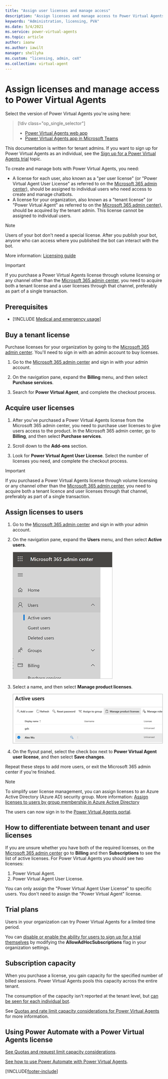```yaml
---
title: "Assign user licenses and manage access"
description: "Assign licenses and manage access to Power Virtual Agents for your organization"
keywords: "Administration, licensing, PVA"
ms.date: 5/4/2021
ms.service: power-virtual-agents
ms.topic: article
author: iaanw
ms.author: iawilt
manager: shellyha
ms.custom: "licensing, admin, ceX"
ms.collection: virtual-agent
---
```


# Assign licenses and manage access to Power Virtual Agents


Select the version of Power Virtual Agents you're using here:

> [!div class="op_single_selector"]
> - [Power Virtual Agents web app](requirements-licensing.md)
> - [Power Virtual Agents app in Microsoft Teams](teams/requirements-licensing-teams.md)

This documentation is written for tenant admins. If you want to sign up for Power Virtual Agents as an individual, see the [Sign up for a Power Virtual Agents trial](sign-up-individual.md) topic.


To create and manage bots with Power Virtual Agents, you need:


- A license for each user, also known as a "per user license" (or "Power Virtual Agent User License" as referred to on the [Microsoft 365 admin center](https://admin.microsoft.com)), should be assigned to individual users who need access to create and manage chatbots.
- A license for your organization, also known as a "tenant license" (or "Power Virtual Agent" as referred to on the [Microsoft 365 admin center](https://admin.microsoft.com)), should be acquired by the tenant admin. This license cannot be assigned to individual users.

>[!NOTE]
>Users of your bot don't need a special license. After you publish your bot, anyone who can access where you published the bot can interact with the bot.

More information: [Licensing guide](https://go.microsoft.com/fwlink/?linkid=2085130)

  
>[!IMPORTANT]
>If you purchase a Power Virtual Agents license through volume licensing or any channel other than the [Microsoft 365 admin center](https://admin.microsoft.com/admin/default.aspx), you need to acquire both a tenant license and a user licenses through that channel, preferably as part of a single transaction.
  
## Prerequisites

- [!INCLUDE [Medical and emergency usage](includes/pva-usage-limitations.md)]


## Buy a tenant license

Purchase licenses for your organization by going to the [Microsoft 365 admin center](https://admin.microsoft.com/admin/default.aspx). You'll need to sign in with an admin account to buy licenses.

1. Go to the [Microsoft 365 admin center](https://admin.microsoft.com/admin/default.aspx) and sign in with your admin account.

2. On the navigation pane, expand the **Billing** menu, and then select **Purchase services**.

3. Search for **Power Virtual Agent**, and complete the checkout process.

## Acquire user licenses

1. After you've purchased a Power Virtual Agents license from the Microsoft 365 admin center, you need to purchase user licenses to give users access to the product. In the Microsoft 365 admin center, go to **Billing**, and then select **Purchase services**.

2. Scroll down to the **Add-ons** section.

3. Look for **Power Virtual Agent User License**. Select the number of licenses you need, and complete the checkout process.

>[!IMPORTANT]
>If you purchased a Power Virtual Agents license through volume licensing or any channel other than the [Microsoft 365 admin center](https://admin.microsoft.com/admin/default.aspx), you need to acquire both a tenant licence and user licenses through that channel, preferably as part of a single transaction.

## Assign licenses to users

1. Go to the [Microsoft 365 admin center](https://admin.microsoft.com/admin/default.aspx) and sign in with your admin account.

2. On the navigation pane, expand the **Users** menu, and then select **Active users**.

    ![Expand Users, and then select Active users](media/licensing-menu-users.png "Expand Users, and then select Active users")

3. Select a name, and then select **Manage product licenses**.

   ![Select a user, and then manage product licenses](media/licensing-manage.png "Select a user, and then manage product licenses")

4. On the flyout panel, select the check box next to **Power Virtual Agent user license**, and then select **Save changes**. 

Repeat these steps to add more users, or exit the Microsoft 365 admin center if you're finished.

  > [!NOTE]
  > To simplify user license management, you can assign licenses to an Azure Active Directory (Azure AD) security group. More information: [Assign licenses to users by group membership in Azure Active Directory](/azure/active-directory/users-groups-roles/licensing-groups-assign)

The users can now sign in to the [Power Virtual Agents portal](https://web.powerva.microsoft.com).

## How to differentiate between tenant and user licenses

If you are unsure whether you have both of the required licenses, on the [Microsoft 365 admin center](https://admin.microsoft.com) go to **Billing** and then **Subscriptions** to see the list of active licenses. For Power Virtual Agents you should see two licenses:
1. Power Virtual Agent.
2. Power Virtual Agent User License.

You can only assign the "Power Virtual Agent User License" to specific users. You don't need to assign the "Power Virtual Agent" license.

## Trial plans

Users in your organization can try Power Virtual Agents for a limited time period.

You can [disable or enable the ability for users to sign up for a trial themselves](/azure/active-directory/users-groups-roles/directory-self-service-signup) by modifying the **AllowAdHocSubscriptions** flag in your organization settings. 

## Subscription capacity

When you purchase a license, you gain capacity for the specified number of billed sessions. Power Virtual Agents pools this capacity across the entire tenant. 

The consumption of the capacity isn't reported at the tenant level, but [can be seen for each individual bot](analytics-billed-sessions.md).

See [Quotas and rate limit capacity considerations for Power Virtual Agents](requirements-quotas.md) for more information.

## Using Power Automate with a Power Virtual Agents license

[See Quotas and request limit capacity considerations](requirements-quotas.md).

[See how to use Power Automate with Power Virtual Agents](advanced-flow.md). 



[!INCLUDE[footer-include](includes/footer-banner.md)]
